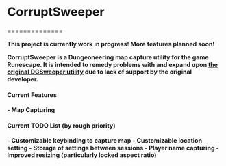 <h1>CorruptSweeper</h1>
==============

<b>This project is currently work in progress! More features planned soon!</b>

<b>CorruptSweeper is a Dungeoneering map capture utility for the game Runescape. It is intended to remedy problems with and expand upon <a href="http://forum.tip.it/topic/313189-the-dgsweeper-the-most-popular-dungeoneering-utility/">the original DGSweeper utility</a> due to lack of support by the original developer.<b>

<h4>Current Features</h4>
- Map Capturing

<h4>Current TODO List (by rough priority)</h4>
- Customizable keybinding to capture map
- Customizable location setting
- Storage of settings between sessions
- Player name capturing
- Improved resizing (particularly locked aspect ratio)

